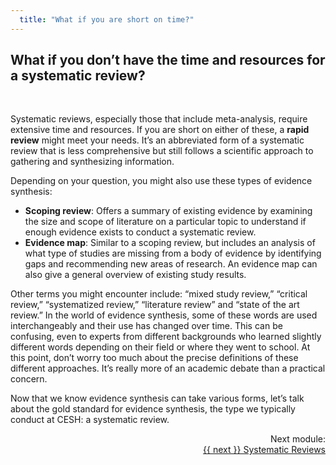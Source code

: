 ```yaml
---
  title: "What if you are short on time?"
---
```


## What if you don’t have the time and resources for a systematic review?

<br>

Systematic reviews, especially those that include meta-analysis, require extensive time and resources. If you are short on either of these, a **rapid review** might meet your needs. It’s an abbreviated form of a systematic review that is less comprehensive but still follows a scientific approach to gathering and synthesizing information. 

Depending on your question, you might also use these types of evidence synthesis:

- **Scoping review**: Offers a summary of existing evidence by examining the size and scope of literature on a particular topic to understand if enough evidence exists to conduct a systematic review.
- **Evidence map**: Similar to a scoping review, but includes an analysis of what type of studies are missing from a body of evidence by identifying gaps and recommending new areas of research.  An evidence map can also give a general overview of existing study results. 

Other terms you might encounter include: “mixed study review,” “critical review,” “systematized review,” “literature review” and “state of the art review.” In the world of evidence synthesis, some of these words are used interchangeably and their use has changed over time. This can be confusing, even to experts from different backgrounds who learned slightly different words depending on their field or where they went to school. At this point, don’t worry too much about the precise definitions of these different approaches. It’s really more of an academic debate than a practical concern. 


Now that we know evidence synthesis can take various forms, let’s talk about the gold standard for evidence synthesis, the type we typically conduct at CESH: a systematic review.


<div class="pagination-section" style="text-align: right">
			<div class="title">
				Next module:
			</div>
			<a rel="next" class="next" href="{{ site.baseurl }}/modules/systematic%20reviews/systematic-review/"> {{ next }} Systematic Reviews
			</a>
		</div>